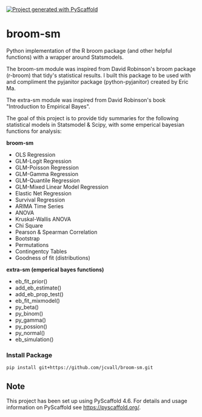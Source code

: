 <!-- These are examples of badges you might want to add to your README:
     please update the URLs accordingly

[![Built Status](https://api.cirrus-ci.com/github/<USER>/broom-sm.svg?branch=main)](https://cirrus-ci.com/github/<USER>/broom-sm)
[![ReadTheDocs](https://readthedocs.org/projects/broom-sm/badge/?version=latest)](https://broom-sm.readthedocs.io/en/stable/)
[![Coveralls](https://img.shields.io/coveralls/github/<USER>/broom-sm/main.svg)](https://coveralls.io/r/<USER>/broom-sm)
[![PyPI-Server](https://img.shields.io/pypi/v/broom-sm.svg)](https://pypi.org/project/broom-sm/)
[![Conda-Forge](https://img.shields.io/conda/vn/conda-forge/broom-sm.svg)](https://anaconda.org/conda-forge/broom-sm)
[![Monthly Downloads](https://pepy.tech/badge/broom-sm/month)](https://pepy.tech/project/broom-sm)
[![Twitter](https://img.shields.io/twitter/url/http/shields.io.svg?style=social&label=Twitter)](https://twitter.com/broom-sm)
-->

[![Project generated with PyScaffold](https://img.shields.io/badge/-PyScaffold-005CA0?logo=pyscaffold)](https://pyscaffold.org/)

# broom-sm

Python implementation of the R broom package (and other helpful functions) with a wrapper around Statsmodels.

The broom-sm module was inspired from David Robinson's broom package (r-broom) that tidy's statistical results. I built this package to be used with and compliment the pyjanitor package (python-pyjanitor) created by Eric Ma.

The extra-sm module was inspired from David Robinson's book "Introduction to Empirical Bayes".

The goal of this project is to provide tidy summaries for the following statistical models in Statsmodel & Scipy, with some emperical bayesian functions for analysis:

**broom-sm** 

+ OLS Regression
+ GLM-Logit Regression
+ GLM-Poisson Regression
+ GLM-Gamma Regression
+ GLM-Quantile Regression
+ GLM-Mixed Linear Model Regression
+ Elastic Net Regression
+ Survival Regression
+ ARIMA Time Series
+ ANOVA
+ Kruskal-Wallis ANOVA
+ Chi Square
+ Pearson & Spearman Correlation
+ Bootstrap
+ Permutations
+ Contingentcy Tables
+ Goodness of fit (distributions)

**extra-sm (emperical bayes functions)**

* eb_fit_prior()
* add_eb_estimate()
* add_eb_prop_test()
* eb_fit_mixmodel()
* py_beta()
* py_binom()
* py_gamma()
* py_possion()
* py_normal()
* eb_simulation()

### Install Package

```
pip install git+https://github.com/jcvall/broom-sm.git
```

<!-- pyscaffold-notes -->

## Note

This project has been set up using PyScaffold 4.6. For details and usage
information on PyScaffold see https://pyscaffold.org/.
